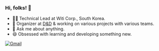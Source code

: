 ### Hi, folks! 🙌

- 👨‍💻 Technical Lead at Witi Corp., South Korea.
- 🔭 Organizer at [D&D](https://dnd.ac/) & working on various projects with various teams.
- 💬 Ask me about anything.
- 😄 Obsessed with learning and developing something new.



[![Gmail](https://img.shields.io/badge/Gmail-d14836?style=flat-square&logo=Gmail&logoColor=white&link=mailto:aaronlab.net@gmail.com)](mailto:aaronlab.net@gmail.com)
